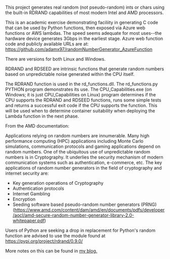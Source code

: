 This project generates real random (not pseudo-random) ints or chars using the built-in RDRAND capabilities of most modern Intel and AMD processors.

This is an academic exercise demonstrating faciliity in generating C code that can be used by Python functions, then exposed via Azure web functions or AWS lambdas.  The speed seems adequate for most uses--the hardware device generates 3Gbps in the earliest stage.  Azure web function code and publicly available URLs are at: https://github.com/adamx97/randomNumberGenerator_AzureFunction

There are versions for both Linux and Windows.  

RDRAND and RDSEED are intrinsic functions that generate random numbers based on unpredictable noise generated within the CPU itself. 

The RDRAND function is used in the rd_functions.dll.  The rd_functions.py PYTHON program demonstrates its use. The CPU_Capabilities.exe (on Windows; it is just CPU_Capabilities on Linux) program 
determines if the CPU supports the RDRAND and RDSEED functions, runs some simple tests and returns a successful exit code if the CPU supports the function.
This will be used when to determine container suitability when deploying the Lambda function in the next phase.

From the AMD documentation: 

Applications relying on random numbers are innumerable. Many high performance computing (HPC) applications including Monte Carlo simulations, 
communication protocols and gaming applications depend on random numbers. One of the ubiquitous use of unpredictable random numbers is in Cryptography. 
It underlies the security mechanism of modern communication systems such as authentication, e-commerce, etc.  The key applications of random number 
generators in the field of cryptography and internet security are: 
- Key generation operations of Cryptography 
- Authentication protocols 
- Internet Gambling 
- Encryption 
- Seeding software based pseudo-random number generators (PRNG) 
(https://www.amd.com/content/dam/amd/en/documents/pdfs/developer/aocl/amd-secure-random-number-generator-library-2.0-whitepaper.pdf)

Users of Python are seeking a drop in replacement for Python's random function are advised to use the module found at https://pypi.org/project/rdrand/0.9.0/

More notes on this can be found in [my blog.](https://dynamicsoftwaremd.blogspot.com/2024/03/random-numbers.html)
